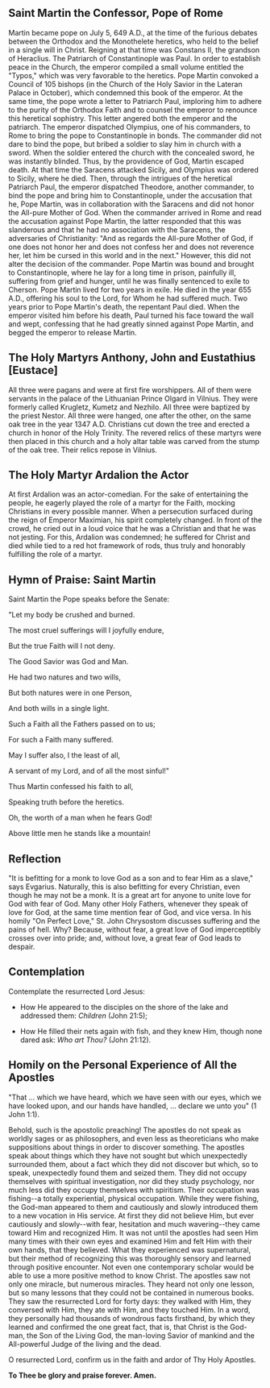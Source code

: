 ## Saint Martin the Confessor, Pope of Rome

Martin became pope on July 5, 649 A.D., at the time of the furious debates between the Orthodox and the Monothelete heretics, who held to the belief in a single will in Christ. Reigning at that time was Constans II, the grandson of Heraclius. The Patriarch of Constantinople was Paul. In order to establish peace in the Church, the emperor compiled a small volume entitled the "Typos," which was very favorable to the heretics. Pope Martin convoked a Council of 105 bishops (in the Church of the Holy Savior in the Lateran Palace in October), which condemned this book of the emperor. At the same time, the pope wrote a letter to Patriarch Paul, imploring him to adhere to the purity of the Orthodox Faith and to counsel the emperor to renounce this heretical sophistry. This letter angered both the emperor and the patriarch. The emperor dispatched Olympius, one of his commanders, to Rome to bring the pope to Constantinople in bonds. The commander did not dare to bind the pope, but bribed a soldier to slay him in church with a sword. When the soldier entered the church with the concealed sword, he was instantly blinded. Thus, by the providence of God, Martin escaped death. At that time the Saracens attacked Sicily, and Olympius was ordered to Sicily, where he died. Then, through the intrigues of the heretical Patriarch Paul, the emperor dispatched Theodore, another commander, to bind the pope and bring him to Constantinople, under the accusation that he, Pope Martin, was in collaboration with the Saracens and did not honor the All-pure Mother of God. When the commander arrived in Rome and read the accusation against Pope Martin, the latter responded that this was slanderous and that he had no association with the Saracens, the adversaries of Christianity: "And as regards the All-pure Mother of God, if one does not honor her and does not confess her and does not reverence her, let him be cursed in this world and in the next." However, this did not alter the decision of the commander. Pope Martin was bound and brought to Constantinople, where he lay for a long time in prison, painfully ill, suffering from grief and hunger, until he was finally sentenced to exile to Cherson. Pope Martin lived for two years in exile. He died in the year 655 A.D., offering his soul to the Lord, for Whom he had suffered much. Two years prior to Pope Martin's death, the repentant Paul died. When the emperor visited him before his death, Paul turned his face toward the wall and wept, confessing that he had greatly sinned against Pope Martin, and begged the emperor to release Martin.

## The Holy Martyrs Anthony, John and Eustathius [Eustace]

All three were pagans and were at first fire worshippers. All of them were servants in the palace of the Lithuanian Prince Olgard in Vilnius. They were formerly called Krugletz, Kumetz and Nezhilo. All three were baptized by the priest Nestor. All three were hanged, one after the other, on the same oak tree in the year 1347 A.D. Christians cut down the tree and erected a church in honor of the Holy Trinity. The revered relics of these martyrs were then placed in this church and a holy altar table was carved from the stump of the oak tree. Their relics repose in Vilnius.

## The Holy Martyr Ardalion the Actor

At first Ardalion was an actor-comedian. For the sake of entertaining the people, he eagerly played the role of a martyr for the Faith, mocking Christians in every possible manner. When a persecution surfaced during the reign of Emperor Maximian, his spirit completely changed. In front of the crowd, he cried out in a loud voice that he was a Christian and that he was not jesting. For this, Ardalion was condemned; he suffered for Christ and died while tied to a red hot framework of rods, thus truly and honorably fulfilling the role of a martyr.


## Hymn of Praise: Saint Martin

Saint Martin the Pope speaks before the Senate:

"Let my body be crushed and burned.

The most cruel sufferings will I joyfully endure,

But the true Faith will I not deny.

The Good Savior was God and Man.

He had two natures and two wills,

But both natures were in one Person,

And both wills in a single light.

Such a Faith all the Fathers passed on to us;

For such a Faith many suffered.

May I suffer also, I the least of all,

A servant of my Lord, and of all the most sinful!"

Thus Martin confessed his faith to all,

Speaking truth before the heretics.

Oh, the worth of a man when he fears God!

Above little men he stands like a mountain!


## Reflection

"It is befitting for a monk to love God as a son and to fear Him as a slave," says Evgarius. Naturally, this is also befitting for every Christian, even though he may not be a monk. It is a great art for anyone to unite love for God with fear of God. Many other Holy Fathers, whenever they speak of love for God, at the same time mention fear of God, and vice versa. In his homily "On Perfect Love," St. John Chrysostom discusses suffering and the pains of hell. Why? Because, without fear, a great love of God imperceptibly crosses over into pride; and, without love, a great fear of God leads to despair.



## Contemplation

Contemplate the resurrected Lord Jesus:

- How He appeared to the disciples on the shore of the lake and addressed them: *Children* (John 21:5);

- How He filled their nets again with fish, and they knew Him, though none dared ask: *Who art Thou?* (John 21:12).


## Homily on the Personal Experience of All the Apostles

"That ... which we have heard, which we have seen with our eyes, which we have looked upon, and our hands have handled, ... declare we unto you" (1 John 1:1).

Behold, such is the apostolic preaching! The apostles do not speak as worldly sages or as philosophers, and even less as theoreticians who make suppositions about things in order to discover something. The apostles speak about things which they have not sought but which unexpectedly surrounded them, about a fact which they did not discover but which, so to speak, unexpectedly found them and seized them. They did not occupy themselves with spiritual investigation, nor did they study psychology, nor much less did they occupy themselves with spiritism. Their occupation was fishing--a totally experiential, physical occupation. While they were fishing, the God-man appeared to them and cautiously and slowly introduced them to a new vocation in His service. At first they did not believe Him, but ever cautiously and slowly--with fear, hesitation and much wavering--they came toward Him and recognized Him. It was not until the apostles had seen Him many times with their own eyes and examined Him and felt Him with their own hands, that they believed. What they experienced was supernatural, but their method of recognizing this was thoroughly sensory and learned through positive encounter. Not even one contemporary scholar would be able to use a more positive method to know Christ. The apostles saw not only one miracle, but numerous miracles. They heard not only one lesson, but so many lessons that they could not be contained in numerous books. They saw the resurrected Lord for forty days: they walked with Him, they conversed with Him, they ate with Him, and they touched Him. In a word, they personally had thousands of wondrous facts firsthand, by which they learned and confirmed the one great fact, that is, that Christ is the God-man, the Son of the Living God, the man-loving Savior of mankind and the All-powerful Judge of the living and the dead.

O resurrected Lord, confirm us in the faith and ardor of Thy Holy Apostles.

**To Thee be glory and praise forever. Amen.**
